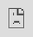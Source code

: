 ```yaml
---
layout: post
title: "슈퍼주니어 규현이 공명, 채수빈 주연의 '무빙 온' MV에서 가슴 아픈 러브스토리를 들려준다."
author: "undefined"
thumbnail: "https://www.allkpop.com/upload/2021/01/content/260503/thumb/1611655380_germainej.jpg"
tags: 
---
```




<div class="video_wrapper" style="padding-top: 56.25%;">
    <iframe id="player" class="main_video" src="https://www.youtube.com/embed/gXwVNwdOFhk" width="100%" height="100%" frameborder="0" allowfullscreen="" style="display: block !important; position: absolute; top: 0px; left: 0px; width: 100%; height: 100%;"></iframe>
</div>


슈퍼주니어 규현이 `무빙온` 뮤직비디오를 공개했다.

뮤직비디오는 공명과 채수빈이 연기한 커플이 로맨스를 즐기고 각자의 길을 가는 과정을 따라간다. `무빙온`은 가을 발매 `데이스타`에 이은 규현의 시즌 음악 프로젝트 `2020-2021 프로젝트: ➡` 3부작으로, 싱어송라이터 홍석민의 2015년 싱글을 현대적으로 리메이크한 작품이다.

위의 규현의 Moving On MV를 보시고, 여러분의 생각을 아래 댓글로 알려주시기 바랍니다.